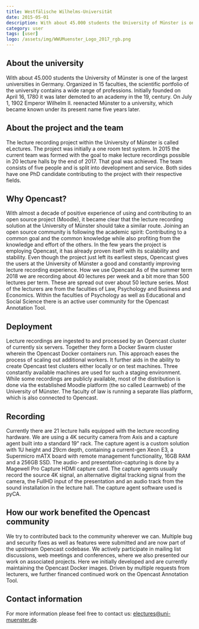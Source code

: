 ```yaml
---
title: Westfälische Wilhelms-Universität
date: 2015-05-01
description: With about 45.000 students the University of Münster is one of the largest universities in Germany. Organized in 15 faculties, the scientific portfolio of the university contains a wide range of professions. Initially founded on April 16, 1780 it was later demoted to an academy in the 19, century. On July 1, 1902 Emperor Wilhelm II. reenacted Münster to a university, which became known under its present name five years later.
category: user
tags: [user]
logo: /assets/img/WWUMuenster_Logo_2017_rgb.png
---
```


## About the university
With about 45.000 students the University of Münster is one of the largest universities in Germany. Organized in 15 faculties, the scientific portfolio of the university contains a wide range of professions. Initially founded on April 16, 1780 it was later demoted to an academy in the 19, century. On July 1, 1902 Emperor Wilhelm II. reenacted Münster to a university, which became known under its present name five years later.

## About the project and the team
The lecture recording project within the University of Münster is called eLectures. The project was initially a one room test system. In 2015 the current team was formed with the goal to make lecture recordings possible in 20 lecture halls by the end of 2017. That goal was achieved.
The team consists of five people and is split into development and service. Both sides have one PhD candidate contributing to the project with their respective fields.

## Why Opencast?
With almost a decade of positive experience of using and contributing to an open source project (Moodle), it became clear that the lecture recording solution at the University of Münster should take a similar route. Joining an open source community is following the academic spirit: Contributing to a common goal and the common knowledge while also profiting from the knowledge and effort of the others.
In the few years the project is employing Opencast, it has already proven itself with its scalability and stability. Even though the project just left its earliest steps, Opencast gives the users at the University of Münster a good and constantly improving lecture recording experience.
How we use Opencast
As of the summer term 2018 we are recording about 40 lectures per week and a bit more than 500 lectures per term. These are spread out over about 50 lecture series. Most of the lecturers are from the faculties of Law, Psychology and Business and Economics. Within the faculties of Psychology as well as Educational and Social Science there is an active user community for the Opencast Annotation Tool.

## Deployment
Lecture recordings are ingested to and processed by an Opencast cluster of currently six servers. Together they form a Docker Swarm cluster wherein the Opencast Docker containers run. This approach eases the process of scaling out additional workers. It further aids in the ability to create Opencast test clusters either locally or on test machines. Three constantly available machines are used for such a staging environment. While some recordings are publicly available, most of the distribution is done via the established Moodle platform (the so called Learnweb) of the University of Münster. The faculty of law is running a separate Ilias platform, which is also connected to Opencast.

## Recording
Currently there are 21 lecture halls equipped with the lecture recording hardware. We are using a 4K security camera from Axis and a capture agent built into a standard 19” rack. The capture agent is a custom solution with 1U height and 29cm depth, containing a current-gen Xeon E3, a Supermicro mATX board with remote management functionality, 16GB RAM and a 256GB SSD. The audio- and presentation-capturing is done by a Magewell Pro Capture HDMI capture card. The capture agents usually record the source 4K signal, an alternative digital tracking signal from the camera, the FullHD input of the presentation and an audio track from the sound installation in the lecture hall. The capture agent software used is pyCA.

## How our work benefited the Opencast community
We try to contributed back to the community wherever we can. Multiple bug and security fixes as well as features were submitted and are now part of the upstream Opencast codebase. We actively participate in mailing list discussions, web meetings and conferences, where we also presented our work on associated projects. Here we initially developed and are currently maintaining the Opencast Docker images. Driven by multiple requests from lecturers, we further financed continued work on the Opencast Annotation Tool.

## Contact information
For more information please feel free to contact us: electures@uni-muenster.de.

